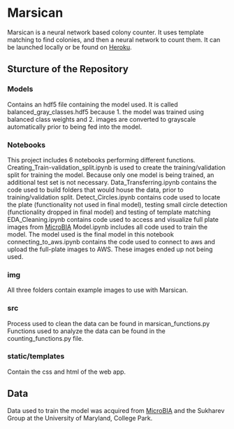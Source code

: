 # Marsican

Marsican is a neural network based colony counter. It uses template matching to find colonies, and then a neural network to count them. It can be launched locally or be found on [Heroku](marsican.herokuapp.com).

## Sturcture of the Repository

### Models

Contains an hdf5 file containing the model used. It is called balanced_gray_classes.hdf5 because 1. the model was trained using balanced class weights and 2. images are converted to grayscale automatically prior to being fed into the model.

### Notebooks
This project includes 6 notebooks performing different functions.
Creating_Train-validation_split.ipynb	is used to create the training/validation split for training the model. Because only one model is being trained, an additional test set is not necessary.
Data_Transferring.ipynb	contains the code used to build folders that would house the data, prior to training/validation split. 
Detect_Circles.ipynb contains code used to locate the plate (functionality not used in final model), testing small circle detection (functionality dropped in final model) and testing of template matching
EDA_Cleaning.ipynb contains code used to access and visualize full plate images from [MicroBIA](http://www.microbia.org/index.php/resources)
Model.ipynb	includes all code used to train the model. The model used is the final model in this notebook
connecting_to_aws.ipynb contains the code used to connect to aws and upload the full-plate images to AWS. These images ended up not being used.

### img

All three folders contain example images to use with Marsican.

### src
Process used to clean the data can be found in marsican_functions.py
Functions used to analyze the data can be found in the counting_functions.py file.

### static/templates

Contain the css and html of the web app.

## Data

Data used to train the model was acquired from [MicroBIA](http://www.microbia.org/index.php/resources) and the Sukharev Group at the University of Maryland, College Park.
